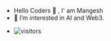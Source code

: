 <!-- - 👋 Hi, I’m @Mangesh-sonwane -->
- Hello Coders 👋 , I' am Mangesh
- 👀 I’m interested in AI and Web3.
<!-- - 🌱 I’m currently learning ...
- 💞️ I’m looking to collaborate on ...
- 📫 How to reach me ... -->

<!---
Mangesh-sonwane/Mangesh-sonwane is a ✨ special ✨ repository because its `README.md` (this file) appears on your GitHub profile.
You can click the Preview link to take a look at your changes.
--->
- ![visitors](https://visitor-badge.laobi.icu/badge?page_id=Mangesh-sonwane.Mangesh-sonwane)
